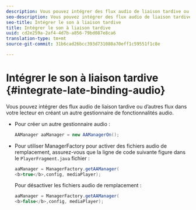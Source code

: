 ```yaml
---
description: Vous pouvez intégrer des flux audio de liaison tardive ou d’autres flux dans votre lecteur en créant un autre gestionnaire de fonctionnalités audio.
seo-description: Vous pouvez intégrer des flux audio de liaison tardive ou d’autres flux dans votre lecteur en créant un autre gestionnaire de fonctionnalités audio.
seo-title: Intégrer le son à liaison tardive
title: Intégrer le son à liaison tardive
uuid: cd2e259a-2af4-4d7b-a856-79bd087e8ca6
translation-type: tm+mt
source-git-commit: 31b6cad26bcc393d731080a70eff1c59551f1c8e

---
```



# Intégrer le son à liaison tardive {#integrate-late-binding-audio}

Vous pouvez intégrer des flux audio de liaison tardive ou d’autres flux dans votre lecteur en créant un autre gestionnaire de fonctionnalités audio.

* Pour créer un autre gestionnaire audio :

   ```java
   AAManager aaManager = new AAManagerOn(); 
   ```

* Pour utiliser ManagerFactory pour activer des fichiers audio de remplacement, assurez-vous que la ligne de code suivante figure dans le `PlayerFragment.java` fichier :

   ```java
   aaManager = ManagerFactory.getAAManager( 
   <b>true</b>,config, mediaPlayer);
   ```

   Pour désactiver les fichiers audio de remplacement :

   ```java
   aaManager = ManagerFactory.getAAManager( 
   <b>false</b>,config, mediaPlayer);
   ```

